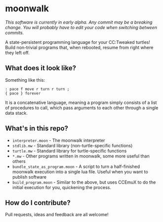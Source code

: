 # moonwalk
*This software is currently in early alpha. Any commit may be a breaking change. You will probably have to edit your code when switching between commits.*

A state-persistent programming language for your CC:Tweaked turtles! 
Build non-trivial programs that, when rebooted, resume from right where they left off.

## What does it look like?
Something like this:
```
: pace f move r turn r turn ;
{ pace } forever
```
It is a concatenative language, meaning a program simply consists of a list of procedures to call, 
which pass arguments to each other through a single data stack.

## What's in this repo?
- `interpreter.moon` - The moonwalk interpreter
- `stdlib.mw` - Standard library (non-turtle-specific functions)
- `turtle.mw` - Standard library for turtle-specific functions
- `*.mw` - Other programs written in moonwalk, some more useful than others
- `bundle_state_as_program.moon` - A script to turn a half-finished moonwalk execution into a single lua file. Useful when you want to publish software 
- `build_program.moon` - Similar to the above, but uses CCEmuX to do the initial execution for you, quickening the process.

## How do I contribute?
Pull requests, ideas and feedback are all welcome!
